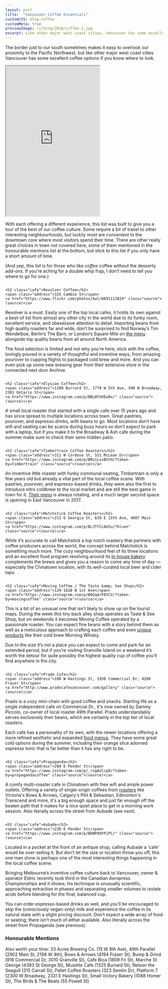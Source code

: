 ```yaml
---
layout: post
title:  "Vancouver Coffee Essentials"
customCSS: blog-coffee
customMeta: true
previewImage: /i/blog/2016/coffee-1.jpg
excerpt: Like other major west coast cities, Vancouver has some excellent coffee options if you know where to look. Here's a tour of the best of our coffee culture.
---
```


The border just to our south sometimes makes it easy to overlook our proximity to the Pacific Northwest, but like other major west coast cities Vancouver has some excellent coffee options if you know where to look.

<iframe class="map" src="https://www.google.com/maps/d/u/0/embed?mid=17aX2wSsXJ9rogBfKLnDzpQtTmg0"  height="480"></iframe>

With each offering a different experience, this list was built to give you a tour of the best of our coffee culture. Some require a bit of travel to other interesting neighbourhoods, but luckily most are convenient to the downtown core where most visitors spend their time. There are other really great choices in town not covered here, some of them mentioned in the honourable mentions list at the bottom, but stick to this list if you only have a short amount of time.

(And yep, this list is for those who like <em>coffee</em> coffee without the desserty add-ons. If you’re aching for a double whip frap, I don’t need to tell you where to go for one.)


<div class="coffee-photo">
	<img src="/i/blog/2016/coffee-1.jpg" alt="">

	<h2 class="cafe">Revolver Coffee</h2>
	<span class="address">325 Cambie St</span>
	<a href="https://www.flickr.com/photos/kwl/8691113819" class="source">(source)</a>
</div>

Revolver is a must. Easily one of the top local cafes, it holds its own against a best-of list from almost any other city in the world due to its funky room, excellent service, and obesessive attention to detail. Importing beans from high quality roasters far and wide, don’t be surprised to find Norway’s Tim Wendelboe, Berlin’s The Barn, or London’s Square Mile on <a href="http://revolvercoffee.ca/home/">the menu</a> alongside top quality beans from all around North America.

The food selection is limited and not why you’re here; stick with the coffee, lovingly poured in a variety of thoughtful and inventive ways, from amazing pourover to cupping flights to packaged cold brew and more. And you can even pick up some new brewing gear from their extensive store in the connected next door Archive.



<div class="coffee-photo">
	<img src="/i/blog/2016/coffee-6.jpg" alt="">

	<h2 class="cafe">Elysian Coffee</h2>
	<span class="address">1100 Burrard St, 1778 W 5th Ave, 590 W Broadway, 2301 Ontario St</span>
	<a href="https://www.instagram.com/p/BBLWYXOEw9x/" class="source">(source)</a>
</div>

A small local roaster that started with a single cafe over 15 years ago and has since spread to multiple locations across town. Great pastries, pourover, and espresso drinks, with beans to go. Most locations don’t have wifi and seating can be scarce during busy hours so don’t expect to park with a laptop, but if you make it to the Broadway &amp; Ash cafe during the summer make sure to check their semi-hidden patio.


<div class="coffee-photo">
	<img src="/i/blog/2016/coffee-3.jpg" alt="">

	<h2 class="cafe">Timbertrain Coffee Roasters</h2>
	<span class="address">311 W Cordova St, 551 McLean Dr</span>
	<a href="https://www.instagram.com/p/BMziLsvBVtH/?taken-by=timbertrain" class="source">(source)</a>
</div>

An inventive little roaster with funky communal seating, Timbertrain is only a few years old but already a vital part of the local coffee scene. With pastries, pourover, and espresso-based drinks, they were also the first to introduce nitro coldbrew to the local market and are still the best game in town for it. <a href="http://timbertraincoffeeroasters.com/products/">Their menu</a> is always rotating, and a much larger second space is opening in East Vancouver in 2017.


<div class="coffee-photo">
	<img src="/i/blog/2016/coffee-4.jpg" alt="">

	<h2 class="cafe">Matchstick Coffee Roasters</h2>
	<span class="address">213 E Georgia St, 639 E 15th Ave, 4807 Main St</span>
	<a href="https://www.instagram.com/p/BLJTfCcAUIu/?hl=en" class="source">(source)</a>
</div>

While it’s accurate to call Matchstick a top notch roastery that partners with coffee producers across the world, the concept behind Matchstick is something much more. The cozy neighbourhood feel of its three locations and an excellent food program revolving around its <a href="http://matchstickyvr.com/pages/baked-fresh-daily">in-house bakery</a> complements the brews and gives you a reason to come any time of day — especially the Chinatown location, with its well-curated local beer and cider taps.


<div class="coffee-photo">
	<img src="/i/blog/2016/coffee-5.jpg" alt="">

	<h2 class="cafe">Moving Coffee / The Taste &amp; See Shop</h2>
	<span class="address">129-1628 W 1st Ave</span>
	<a href="https://www.instagram.com/p/BOGq4rFDtCV/?taken-by=movingcoffee" class="source">(source)</a>
</div>

This is a bit of an unusual one that isn’t likely to show up on the tourist maps. During the week this tiny back alley shop operates as Taste & See Shop, but on weekends it becomes Moving Coffee operated by a passionate roaster. You can expect fine beans with a story behind them as well as a meticulous approach to crafting each coffee and even <a href="http://www.movingcoffee.com/collections/coffee">unique products</a> like their cold brew Morning Whisky. 

Due to the size it’s not a place you can expect to come and park for an extended period, but if you’re visiting Granville Island on a weekend it’s worth the detour for quite possibly the highest quality cup of coffee you’ll find anywhere in the city.



<div class="coffee-photo">
	<img src="/i/blog/2016/coffee-2.jpg" alt="">

	<h2 class="cafe">Prado Cafe</h2>
	<span class="address">100 W Hastings St, 1938 Commercial Dr, 4208 Fraser St</span>
	<a href="http://www.pradocafevancouver.com/gallery" class="source">(source)</a>
</div>


Prado is a cozy mini-chain with good coffee and snacks. Starting life as a single independent cafe on Commercial Dr., it's now owned by Sammy Piccolo, co-owner of local roaster 49th Parallel. Prado understandably serves exclusively their beans, which are certainly in the top tier of local roasters.

Each cafe has a personality of its own, with the newer locations offering a more refined aesthetic and expanded <a href="http://pradocafevancouver.com/menu">food menus</a>. They have some great cold options during the summer, including their orange slice adorned espresso tonic that is far better than it has any right to be.



<div class="coffee-photo">
	<img src="/i/blog/2016/coffee-7.jpg" alt="">

	<h2 class="cafe">Propaganda</h2>
	<span class="address">209 E Pender St</span>
	<a href="https://www.instagram.com/p/_rsgAolcpO/?taken-by=propagandacoffee" class="source">(source)</a>
</div>

A comfy multi-roaster cafe in Chinatown with free wifi and ample power outlets. Offering a variety of single-origin coffees from <a href="http://www.propagandacoffee.ca/">roasters</a> like Victoria's Bows &amp; Arrows, Calgary's Phil &amp; Sebastian, Edmonton's Transcend and more, it's a big enough space and just far enough off the beaten path that it makes for a nice quiet place to get in a morning work session. Also literally across the street from Aubade (see next).



<div class="coffee-photo">
	<img src="/i/blog/2016/coffee-8.jpg" alt="">

	<h2 class="cafe">Aubade</h2>
	<span class="address">230 E Pender St</span>
	<a href="https://www.instagram.com/p/BDWP09YPiPC/" class="source">(source)</a>
</div>

Located in a pocket at the front of an antique shop, calling Aubade a 'cafe' would be over-selling it. But don’t let the size or location throw you off, this one man show is perhaps one of the most interesting things happening in the local coffee scene. 

Bringing Melbourne’s inventive coffee culture back to Vancouver, owner & operator Eldric recently took third in the Canadian Aeropress Championships and it shows; his technique is unusually scientific, approaching extraction in phases and separating smaller volumes to isolate acids before blending for the final, balanced cup. 

You can order espresso-based drinks as well, and you’ll be encouraged to skip the (consciously vegan-only) milk and experience the coffee in its natural state with a slight pricing discount. Don’t expect a wide array of food or seating; there isn’t much of either available. Also literally across the street from Propaganda (see previous).


<div class="hm">

<h3>Honourable Mentions</h3>

Also worth your time: 
33 Acres Brewing Co. <span class="address">(15 W 8th Ave)</span>,
49th Parallel <span class="address">(2902 Main St, 2198 W 4th)</span>,
Bows &amp; Arrows <span class="address">(4194 Fraser St)</span>,
Bump &amp; Grind <span class="address">(916 Commercial Dr, 3010 Granville St)</span>,
Cafe Bica <span class="address">(1809 Fir St)</span>,
Marche St George <span class="address">(4393 St George St)</span>,
Musette Cafe <span class="address">(1325 Burrard St)</span>,
Nelson the Seagull <span class="address">(315 Carrall St)</span>,
Pallet Coffee Roasters <span class="address">(323 Semlin Dr)</span>,
Platform 7 <span class="address">(2300 W Broadway, 2331 E Hastings St)</span>,
Small Victory Bakery <span class="address">(1088 Homer St)</span>,
The Birds &amp; The Beats <span class="address">(55 Powell St)</span>

</div>